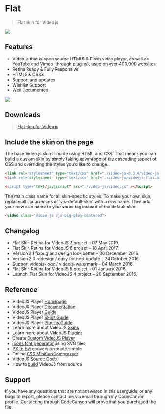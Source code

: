 # Flat

> Flat skin for Video.js

<img src="./_images/flat/01_preview.jpg">

## Features

- Video.js that is open source HTML5 & Flash video player, as well as YouTube and Vimeo (through plugins), used on over 400,000 websites
- Retina Ready & Fully Responsive
- HTML5 & CSS3
- Support and updates
- Wishlist Support
- Well Documented

<img src="./_images/flat/02_colors.jpg">

## Downloads

> [Flat skin for Video.js](https://codecanyon.net/item/flat-skin-retina-for-videojs/14291168)

## Include the skin on the page

The base Video.js skin is made using HTML and CSS. That means you can build a custom skin by simply taking advantage of the cascading aspect of CSS and overriding the styles you’d like to change.

```html
<link rel="stylesheet" type="text/css" href="./video-js-8.3.0/video-js.min.css></link>
<link rel="stylesheet" type="text/css" href="./video-js/videojs-flat.min.css></link>

<script type="text/javascript" src="./video-js/video.js" ></script>
```

The main class name for all skin-specific styles. To make your own skin, replace all occurrences of ‘vjs-default-skin’ with a new name. Then add your new skin name to your video tag instead of the default skin.

```html
<video class="video-js vjs-big-play-centered">
```

## Changelog

- Flat Skin Retina for VideoJS 7 project – 07 May 2019.
- Flat Skin Retina for VideoJS 6 project – 18 April 2017.
- Version 2.1 fixbug and design look better – 06 December 2016.
- Version 2.0 redesign / easy for next update – 24 October 2016.
- Support videojs-logo / videojs-watermark – 04 March 2016.
- Flat Skin Retina for VideoJS 5 project – 01 January 2016.
- Launch: Flat Skin for VideoJS 4 project – 20 September 2015.

## Reference

- VideoJS Player [Homepage](http://www.videojs.com)
- VideoJS Player [Documentation](https://docs.videojs.com/)
- VideoJS Player [Guide](https://videojs.com/guides/)
- VideoJS Player [Skins Guide](https://videojs.com/guides/skins/)
- VideoJS Player [Plugins Guide](https://videojs.com/guides/plugins/)
- Learn more about VideoJS [Skins](https://github.com/videojs/video.js/wiki/Skins)
- Learn more about VideoJS [Plugins](https://github.com/videojs/video.js/wiki/Plugins)
- Create [Custom VideoJS Player](https://codepen.io/CodeWithNiranjan/pen/jOawdvv)
- [Icons font generator](https://icomoon.io/app/) using SVG files
- [PX to EM](http://pxtoem.com) conversion made simple
- Online [CSS Minifier/Compressor](http://cssshrink.com)
- VideoJS [Source Code](https://github.com/videojs/video.js)
- How to [build](https://github.com/videojs/video.js/blob/main/CONTRIBUTING.md#building-videojs) VideoJS from source

## Support

If you have any questions that are not answered in this userguide, or any bugs to report, please contact me via email through my CodeCanyon profile. Contacting through CodeCanyon will prove that you purchased the file.